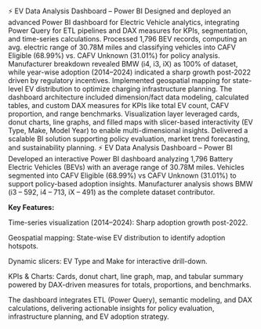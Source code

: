 ⚡ EV Data Analysis Dashboard – Power BI
Designed and deployed an advanced Power BI dashboard for Electric Vehicle analytics, integrating Power Query for ETL pipelines and DAX measures for KPIs, segmentation, and time-series calculations. Processed 1,796 BEV records, computing an avg. electric range of 30.78M miles and classifying vehicles into CAFV Eligible (68.99%) vs. CAFV Unknown (31.01%) for policy analysis. Manufacturer breakdown revealed BMW (i4, i3, iX) as 100% of dataset, while year-wise adoption (2014–2024) indicated a sharp growth post-2022 driven by regulatory incentives. Implemented geospatial mapping for state-level EV distribution to optimize charging infrastructure planning.
The dashboard architecture included dimension/fact data modeling, calculated tables, and custom DAX measures for KPIs like total EV count, CAFV proportion, and range benchmarks. Visualization layer leveraged cards, donut charts, line graphs, and filled maps with slicer-based interactivity (EV Type, Make, Model Year) to enable multi-dimensional insights. Delivered a scalable BI solution supporting policy evaluation, market trend forecasting, and sustainability planning.
⚡ EV Data Analysis Dashboard – Power BI
Developed an interactive Power BI dashboard analyzing 1,796 Battery Electric Vehicles (BEVs) with an average range of 30.78M miles. Vehicles segmented into CAFV Eligible (68.99%) vs CAFV Unknown (31.01%) to support policy-based adoption insights. Manufacturer analysis shows BMW (i3 – 592, i4 – 713, iX – 491) as the complete dataset contributor.

**Key Features:**

Time-series visualization (2014–2024): Sharp adoption growth post-2022.

Geospatial mapping: State-wise EV distribution to identify adoption hotspots.

Dynamic slicers: EV Type and Make for interactive drill-down.

KPIs & Charts: Cards, donut chart, line graph, map, and tabular summary powered by DAX-driven measures for totals, proportions, and benchmarks.

The dashboard integrates ETL (Power Query), semantic modeling, and DAX calculations, delivering actionable insights for policy evaluation, infrastructure planning, and EV adoption strategy.
